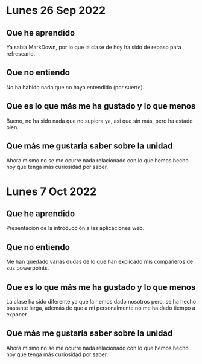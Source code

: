 # Lunes 26 Sep 2022
## Que he aprendido
Ya sabía MarkDown, por lo que la clase de hoy ha sido de repaso para refrescarlo.
## Que no entiendo
No ha habido nada que no haya entendido (por suerte).
## Que es lo que más me ha gustado y lo que menos
Bueno, no ha sido nada que no supiera ya, asi que sin más, pero ha estado bien.
## Que más me gustaría saber sobre la unidad
Ahora mismo no se me ocurre nada relacionado con lo que hemos hecho hoy que tenga más curiosidad por saber.
# Lunes 7 Oct 2022
## Que he aprendido
Presentación de la introducción a las aplicaciones web.
## Que no entiendo
Me han quedado varias dudas de lo que han explicado mis compañeros de sus powerpoints.
## Que es lo que más me ha gustado y lo que menos
La clase ha sido diferente ya que la hemos dado nosotros pero, se ha hecho bastante larga, además de que a mi personalmente no me ha dado tiempo a exponer
## Que más me gustaría saber sobre la unidad
Ahora mismo no se me ocurre nada relacionado con lo que hemos hecho hoy que tenga más curiosidad por saber.
